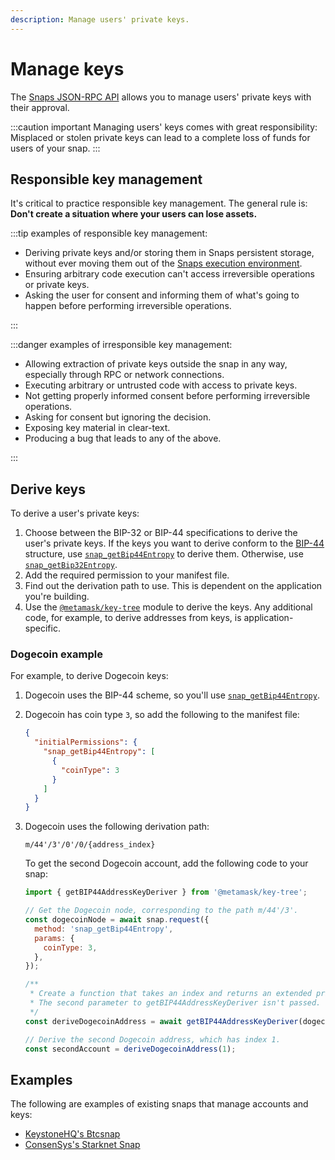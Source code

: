 ```yaml
---
description: Manage users' private keys.
---
```


# Manage keys

The [Snaps JSON-RPC API](../reference/rpc-api.md) allows you to manage users' private keys with
their approval.

:::caution important
Managing users' keys comes with great responsibility: Misplaced or stolen
private keys can lead to a complete loss of funds for users of your snap.
:::

## Responsible key management

It's critical to practice responsible key management.
The general rule is: **Don't create a situation where your users can lose assets.**

:::tip examples of responsible key management:

- Deriving private keys and/or storing them in Snaps persistent storage, without ever moving them
  out of the [Snaps execution environment](../concepts/execution-environment.md).
- Ensuring arbitrary code execution can't access irreversible operations or private keys.
- Asking the user for consent and informing them of what's going to happen before performing
  irreversible operations.

:::

:::danger examples of irresponsible key management:

- Allowing extraction of private keys outside the snap in any way, especially through RPC or
  network connections.
- Executing arbitrary or untrusted code with access to private keys.
- Not getting properly informed consent before performing irreversible operations.
- Asking for consent but ignoring the decision.
- Exposing key material in clear-text.
- Producing a bug that leads to any of the above.

:::

## Derive keys

To derive a user's private keys:

1. Choose between the BIP-32 or BIP-44 specifications to derive the user's private keys.
    If the keys you want to derive conform to the
    [BIP-44](https://github.com/bitcoin/bips/blob/master/bip-0044.mediawiki) structure, use
    [`snap_getBip44Entropy`](../reference/rpc-api.md#snap_getbip44entropy) to derive them.
    Otherwise, use [`snap_getBip32Entropy`](../reference/rpc-api.md#snap_getbip32entropy).
2. Add the required permission to your manifest file.
3. Find out the derivation path to use.
    This is dependent on the application you're building.
4. Use the [`@metamask/key-tree`](https://github.com/MetaMask/key-tree) module to derive the keys.
    Any additional code, for example, to derive addresses from keys, is application-specific.

### Dogecoin example

For example, to derive Dogecoin keys:

1. Dogecoin uses the BIP-44 scheme, so you'll use
   [`snap_getBip44Entropy`](../reference/rpc-api.md#snap_getbip44entropy).
2. Dogecoin has coin type `3`, so add the following to the manifest file:

   ```json
   {
     "initialPermissions": {
       "snap_getBip44Entropy": [
         {
           "coinType": 3
         }
       ]
     }
   }
   ```

3. Dogecoin uses the following derivation path:

   ```
   m/44'/3'/0'/0/{address_index}
   ```

   To get the second Dogecoin account, add the following code to your snap:

   ```javascript
   import { getBIP44AddressKeyDeriver } from '@metamask/key-tree';

   // Get the Dogecoin node, corresponding to the path m/44'/3'.
   const dogecoinNode = await snap.request({
     method: 'snap_getBip44Entropy',
     params: {
       coinType: 3,
     },
   });

   /**
    * Create a function that takes an index and returns an extended private key for m/44'/3'/0'/0/address_index.
    * The second parameter to getBIP44AddressKeyDeriver isn't passed. This sets account and changes to 0.
    */
   const deriveDogecoinAddress = await getBIP44AddressKeyDeriver(dogecoinNode);

   // Derive the second Dogecoin address, which has index 1.
   const secondAccount = deriveDogecoinAddress(1);
   ```
   
## Examples

The following are examples of existing snaps that manage accounts and keys:

- [KeystoneHQ's Btcsnap](https://github.com/KeystoneHQ/btcsnap-1)
- [ConsenSys's Starknet Snap](https://github.com/ConsenSys/starknet-snap)